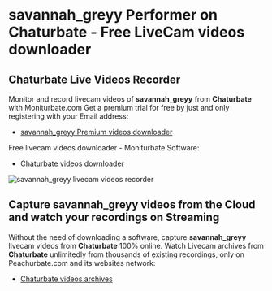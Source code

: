 # savannah_greyy Performer on Chaturbate - Free LiveCam videos downloader

## Chaturbate Live Videos Recorder

Monitor and record livecam videos of **savannah_greyy** from **Chaturbate** with Moniturbate.com
Get a premium trial for free by just and only registering with your Email address:
* [savannah_greyy Premium videos downloader](https://moniturbate.com/request-demo-licence-key.html)

Free livecam videos downloader - Moniturbate Software:
* [Chaturbate videos downloader](https://moniturbate.com/moniturbate-download-software.html)

![savannah_greyy livecam videos recorder](https://peachurnet.com/templates/moniturbate-software.png)


## Capture savannah_greyy videos from the Cloud and watch your recordings on Streaming

Without the need of downloading a software, capture **savannah_greyy** livecam videos from **Chaturbate** 100% online.
Watch Livecam archives from **Chaturbate** unlimitedly from thousands of existing recordings, only on Peachurbate.com and its websites network:
* [Chaturbate videos archives](https://peachurnet.com/)